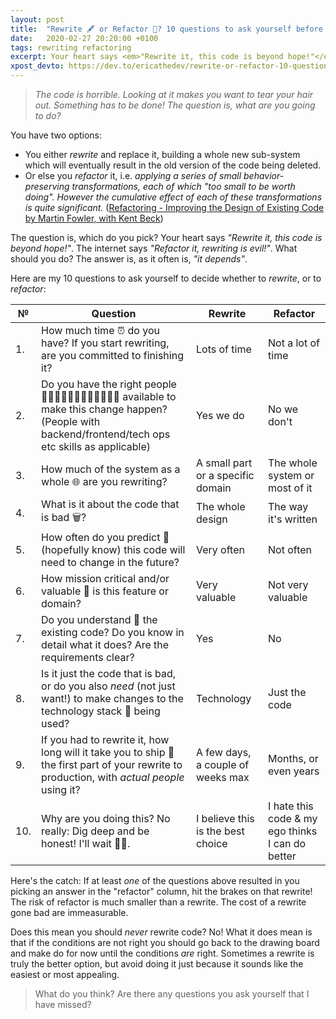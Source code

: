 ```yaml
---
layout: post
title:  "Rewrite 🖋 or Refactor 🧹? 10 questions to ask yourself before you decide."
date:   2020-02-27 20:20:00 +0100
tags: rewriting refactoring
excerpt: Your heart says <em>"Rewrite it, this code is beyond hope!"</em>. The internet says <em>"Refactor it, rewriting is evil!"</em>. What should you do? The answer is, as it often is, <em>"it depends"</em>. 
xpost_devto: https://dev.to/ericathedev/rewrite-or-refactor-10-questions-to-ask-yourself-before-you-decide-2b6m
---
```

> _The code is horrible. Looking at it makes you want to tear your hair out. Something has to be done! The question is, what are you going to do?_

You have two options:
- You either _rewrite_ and replace it, building a whole new sub-system which will eventually result in the old version of the code being deleted.
- Or else you _refactor_ it, i.e. _applying a series of small behavior-preserving transformations, each of which "too small to be worth doing". However the cumulative effect of each of these transformations is quite significant._ ([Refactoring - Improving the Design of Existing Code by Martin Fowler, with Kent Beck](https://martinfowler.com/books/refactoring.html)) 

The question is, which do you pick? Your heart says _"Rewrite it, this code is beyond hope!"_. The internet says _"Refactor it, rewriting is evil!"_. What should you do? The answer is, as it often is, _"it depends"_. 

Here are my 10 questions to ask yourself to decide whether to _rewrite_, or to _refactor_:


|№|Question|Rewrite|Refactor|
|---|---|---|---|
|1.|How much time ⏰ do you have? If you start rewriting, are you committed to finishing it?|Lots of time|Not a lot of time|
|2.|Do you have the right people 👩🏻‍💻👨🏽‍💻👩🏿‍💻👨🏼‍💻 available to make this change happen? (People with backend/frontend/tech ops etc skills as applicable)|Yes we do|No we don't|
|3.|How much of the system as a whole 🌐 are you rewriting?|A small part or a specific domain|The whole system or most of it|
|4.|What is it about the code that is bad 🗑?|The whole design|The way it's written|
|5.|How often do you predict 🔮 (hopefully know) this code will need to change in the future?|Very often|Not often|
|6.|How mission critical and/or valuable 💸 is this feature or domain?|Very valuable|Not very valuable|
|7.|Do you understand 🧠 the existing code? Do you know in detail what it does? Are the requirements clear?|Yes|No|
|8.|Is it just the code that is bad, or do you also *need* (not just want!) to make changes to the technology stack 🤖 being used? |Technology|Just the code|
|9.|If you had to rewrite it, how long will it take you to ship 🚢 the first part of your rewrite to production, with *actual people* using it?|A few days, a couple of weeks max|Months, or even years|
|10.|Why are you doing this? No really: Dig deep and be honest! I'll wait 💅🏻. |I believe this is the best choice| I hate this code & my ego thinks I can do better|

Here's the catch: If at least *one* of the questions above resulted in you picking an answer in the "refactor" column, hit the brakes on that rewrite! The risk of refactor is much smaller than a rewrite. The cost of a rewrite gone bad are immeasurable. 

Does this mean you should _never_ rewrite code? No! What it does mean is that if the conditions are not right you should go back to the drawing board and make do for now until the conditions _are_ right. Sometimes a rewrite is truly the better option, but avoid doing it just because it sounds like the easiest or most appealing.

> What do you think? Are there any questions you ask yourself that I have missed?